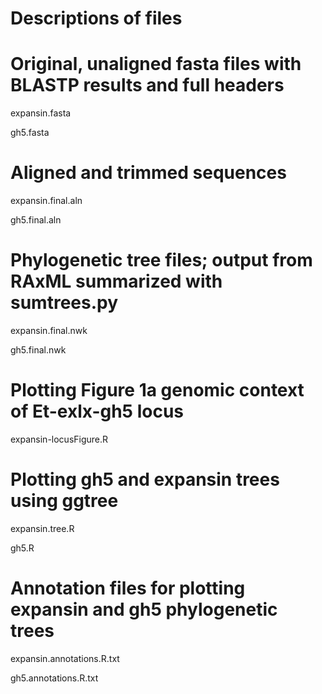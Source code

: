 # Descriptions of files

# Original, unaligned fasta files with BLASTP results and full headers

expansin.fasta

gh5.fasta

# Aligned and trimmed sequences

expansin.final.aln

gh5.final.aln

# Phylogenetic tree files; output from RAxML summarized with sumtrees.py

expansin.final.nwk

gh5.final.nwk

# Plotting Figure 1a genomic context of Et-exlx-gh5 locus

expansin-locusFigure.R 

# Plotting gh5 and expansin trees using ggtree

expansin.tree.R

gh5.R

# Annotation files for plotting expansin and gh5 phylogenetic trees

expansin.annotations.R.txt 

gh5.annotations.R.txt 
